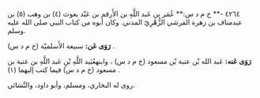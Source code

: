 ٤٢٦٤ -** خ م د س:** عُمَر بن عَبد اللَّهِ بن الأَرقم بن عَبْد يغوث (٤) بن وهب (٥) بن عبدمناف بن زهرة القرشي الزُّهْرِيّ المدني. وكان أبوه من كتاب النبي صلى الله عليه وسلم.

**رَوَى عَن:** سبيعة الأَسلميّة (خ م د س) .

**رَوَى عَنه:** عَبد الله بْن عتبة بْن مسعود (خ م د س) ، وابنهعُبَيد اللَّهِ بْنِ عَبد اللَّهِ بن عتبة بن مسعود (خ م د س) فيما كتب إليهما (١) .

روى له البخاري، ومسلم، وأبو داود، والنَّسَائي.